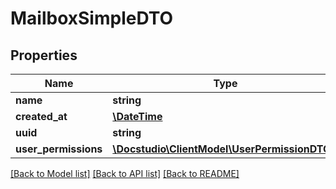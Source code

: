 # MailboxSimpleDTO

## Properties
Name | Type | Description | Notes
------------ | ------------- | ------------- | -------------
**name** | **string** |  | [optional] 
**created_at** | [**\DateTime**](\DateTime.md) |  | [optional] 
**uuid** | **string** |  | [optional] 
**user_permissions** | [**\Docstudio\ClientModel\UserPermissionDTO[]**](UserPermissionDTO.md) |  | [optional] 

[[Back to Model list]](../../README.md#documentation-for-models) [[Back to API list]](../../README.md#documentation-for-api-endpoints) [[Back to README]](../../README.md)

